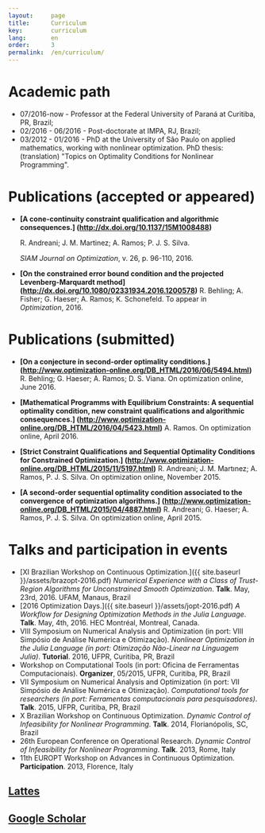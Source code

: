 ```yaml
---
layout:     page
title:      Curriculum
key:        curriculum
lang:       en
order:      3
permalink:  /en/curriculum/
---
```


# Academic path

  - 07/2016-now - Professor at the Federal University of Paraná at Curitiba,
  PR, Brazil;
  - 02/2016 - 06/2016 - Post-doctorate at IMPA, RJ, Brazil;
  - 03/2012 - 01/2016 - PhD at the University of São Paulo on applied
  mathematics, working with nonlinear optimization. PhD thesis:
  (translation) "Topics on Optimality Conditions for Nonlinear
  Programming".

# Publications (accepted or appeared)

  - **[A cone-continuity constraint qualification and algorithmic consequences.]
    (http://dx.doi.org/10.1137/15M1008488)** 

    R. Andreani; J. M. Martinez; A. Ramos; P. J. S. Silva.
    
    _SIAM Journal on Optimization_, v. 26, p. 96-110, 2016. 

  - **[On the constrained error bound condition and the projected Levenberg-Marquardt method]
    (http://dx.doi.org/10.1080/02331934.2016.1200578)**
    R. Behling; A. Fisher; G. Haeser; A. Ramos; K. Schonefeld. To appear in  
    _Optimization_, 2016.

# Publications (submitted)

  - **[On a conjecture in second-order optimality conditions.] (http://www.optimization-online.org/DB_HTML/2016/06/5494.html)**
    R. Behling; G. Haeser; A. Ramos; D. S. Viana. 
    On optimization online, June 2016.
 
  - **[Mathematical Programms with Equilibrium Constraints: 
  A sequential optimality condition, new constraint qualifications and algorithmic consequences.]
  (http://www.optimization-online.org/DB_HTML/2016/04/5423.html)**
   A. Ramos. On optimization online, April 2016.

  - **[Strict Constraint Qualifications and Sequential Optimality Conditions for Constrained Optimization.]
    (http://www.optimization-online.org/DB_HTML/2015/11/5197.html)**
    R. Andreani; J. M. Martınez; A. Ramos, P. J. S. Silva. On optimization online, November 2015.

  - **[A second-order sequential optimality condition associated to the convergence of optimization algorithms.]
  (http://www.optimization-online.org/DB_HTML/2015/04/4887.html)**
    R. Andreani; G. Haeser; A. Ramos, P. J. S. Silva. On optimization online, April 2015.

# Talks and participation in events

  - [XI Brazilian Workshop on Continuous Optimization.]({{ site.baseurl
    }}/assets/brazopt-2016.pdf)
    _Numerical Experience with a Class of Trust-Region Algorithms for
    Unconstrained Smooth Optimization_.
    **Talk**. May, 23rd, 2016. UFAM, Manaus, Brazil
  - [2016 Optimization Days.]({{ site.baseurl }}/assets/jopt-2016.pdf)
    _A Workflow for Designing Optimization Methods in the Julia Language_.
    **Talk**. May, 4th, 2016. HEC Montréal, Montreal, Canada.
  - VIII Symposium on Numerical Analysis and Optimization (in port: VIII Simpósio
    de Análise Numérica e Otimização).
    _Nonlinear Optimization in the Julia Language (in port: Otimização
    Não-Linear na Linguagem Julia)_.
    **Tutorial**. 2016, UFPR, Curitiba, PR, Brazil
  - Workshop on Computational Tools (in port: Oficina de Ferramentas
    Computacionais). **Organizer**, 05/2015, UFPR, Curitiba, PR, Brazil
  - VII Symposium on Numerical Analysis and Optimization (in port: VII Simpósio
    de Análise Numérica e Otimização).
    _Computational tools for researchers (in port: Ferramentas computacionais
    para pesquisadores)_.
    **Talk**. 2015, UFPR, Curitiba, PR, Brazil
  - X Brazilian Workshop on Continuous Optimization.
    _Dynamic Control of Infeasibility for Nonlinear Programming_.
    **Talk**. 2014, Florianópolis, SC, Brazil
  - 26th European Conference on Operational Research.
    _Dynamic Control of Infeasibility for Nonlinear Programming_.
    **Talk**. 2013, Rome, Italy
  - 11th EUROPT Workshop on Advances in Continuous Optimization.
    **Participation**. 2013, Florence, Italy

## [Lattes](http://lattes.cnpq.br/3320145045271106)
## [Google Scholar](http://scholar.google.com.br/citations?hl=pt-BR&user=CwUd6FgAAAAJ)

